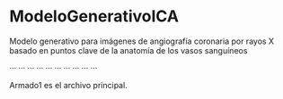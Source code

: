 # ModeloGenerativoICA
Modelo generativo para imágenes de angiografía coronaria por rayos X basado en puntos clave de la anatomía de los vasos sanguíneos

··· ··· ··· ··· ··· ··· ··· ··· ··· ···

Armado1 es el archivo principal.
